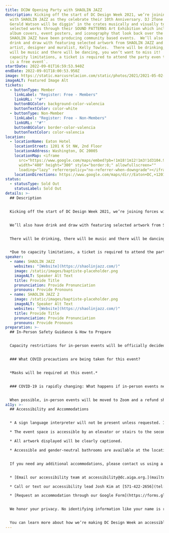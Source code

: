 ```yaml
---
title: DCDW Opening Party with SHAOLIN JAZZ
description: Kicking off the start of DC Design Week 2021, we’re joining forces
  with SHAOLIN JAZZ as they celebrate their 10th Anniversary. DJ 2Tone Jones and
  Gerald Watson will be diggin’ in the crates musically and visually to showcase
  selected works through their SOUND PATTERNS Art Exhibition which includes
  album covers, event posters, and iconography that look back over the 10 years
  SHAOLIN JAZZ have been producing community based events.  We’ll also have
  drink and draw with featuring selected artwork from SHAOLIN JAZZ and DC based
  artist, designer and muralist, Kelly Towles.  There will be drinking, there
  will be music and there will be dancing, you won’t want to miss it!  Due to
  capacity limitations, a ticket is required to attend the party even though it
  is a free event`.
startDate: 2022-09-01T16:59:53.940Z
endDate: 2022-09-01T18:00:53.950Z
image: https://static.marcusrelacion.com/static/photos/2021/2021-05-02-12-55-PM-SONY-ILCE-7M3-4444-copyright-marcusrelacion-1.jpg
imageALT: Featured Image Alt
tickets:
  - buttonType: Member
    linkLabel: "Register: Free - Members"
    linkURL: '"#"'
    buttonBGColor: background-color-valencia
    buttonTextColor: color-white
  - buttonType: Non-Member
    linkLabel: "Register: Free - Non-Members"
    linkURL: '"#"'
    buttonBGColor: border-color-valencia
    buttonTextColor: color-valencia
location:
  - locationName: Eaton Hotel
    locationStreet: 1201 K St NW, 2nd Floor
    locationAddress: Washington, DC 20005
    locationMap: <iframe
      src="https://www.google.com/maps/embed?pb=!1m18!1m12!1m3!1d3104.9261945971534!2d-77.03064748388947!3d38.90280305422919!2m3!1f0!2f0!3f0!3m2!1i1024!2i768!4f13.1!3m3!1m2!1s0x89b7b75e4f811d27%3A0xa0aad7d6f732f496!2sEaton%20DC!5e0!3m2!1sen!2sus!4v1650735614548!5m2!1sen!2sus"
      width="400" height="300" style="border:0;" allowfullscreen=""
      loading="lazy" referrerpolicy="no-referrer-when-downgrade"></iframe>
    locationDirections: https://www.google.com/maps/dir//Eaton+DC,+1201+K+St+NW,+Washington,+DC+20005/@38.9028031,-77.0306475,17z/data=!3m1!5s0x89b7b79488072287:0xb1e2a18c601b0bd5!4m9!4m8!1m0!1m5!1m1!1s0x89b7b75e4f811d27:0xa0aad7d6f732f496!2m2!1d-77.0284588!2d38.9027989!3e0
status:
  - statusType: Sold Out
    statusLabel: Sold Out
details: >-
  ## Description


  Kicking off the start of DC Design Week 2021, we’re joining forces with SHAOLIN JAZZ as they celebrate their 10th Anniversary. DJ 2Tone Jones and Gerald Watson will be diggin’ in the crates musically and visually to showcase selected works through their SOUND PATTERNS Art Exhibition which includes album covers, event posters, and iconography that look back over the 10 years SHAOLIN JAZZ have been producing community based events.


  We’ll also have drink and draw with featuring selected artwork from SHAOLIN JAZZ and DC based artist, designer and muralist, Kelly Towles.


  There will be drinking, there will be music and there will be dancing, you won’t want to miss it!


  *Due to capacity limitations, a ticket is required to attend the party even though it is a free event.*
speaker:
  - name: SHAOLIN JAZZ
    websites: "[Website](https://shaolinjazz.com/)"
    image: /static/images/baptiste-placeholder.png
    imageALT: Speaker Alt Text
    title: Provide Title
    pronunciation: Provide Pronunciation
    pronouns: Provide Pronouns
  - name: SHAOLIN JAZZ 2
    image: /static/images/baptiste-placeholder.png
    imageALT: Speaker Alt Text
    websites: "[Website](https://shaolinjazz.com/)"
    title: Provide Title
    pronunciation: Provide Pronunciation
    pronouns: Provide Pronouns
preparation: >-
  ## In-Person Safety Guidance & How to Prepare


  Capacity restrictions for in-person events will be officially decided about two weeks out from DCDW and posted on the specific event pages in order to follow the latest CDC guidance.


  ### What COVID precautions are being taken for this event?


  *Masks will be required at this event.*


  ### COVID-19 is rapidly changing: What happens if in-person events need to be cancelled?


  When possible, in-person events will be moved to Zoom and a refund should not be expected. If an event is canceled in its entirety a refund will be issued. In either scenario you will be notified immediately.
a11y: >-
  ## Accessibility and Accommodations


  * A sign language interpreter will not be present unless requested. If requested, we will do our best to employ a sign language interpreter for the event.

  * The event space is accessible by an elevator or stairs to the second floor.

  * All artwork displayed will be clearly captioned.

  * Accessible and gender-neutral bathrooms are available at the location.


  If you need any additional accommodations, please contact us using a method that works best for you:


  * [Email our accessibility team at accessibility@dc.aiga.org.](mailto:accessibility@dc.aiga.org)

  * Call or text our accessibility lead Josh Kim at [571-422-2656](tel:571-422-2656).

  * [Request an accommodation through our Google Form](https://forms.gle/VTys8LzewYs2isUm7).


  We honor your privacy. No identifying information like your name is required to request an accommodation, and all details will be deleted once completed.


  You can learn more about how we’re making DC Design Week an accessible experience by visiting our [accessibility statement](https://dcdesignweek.org/accessibility/).
---
```

